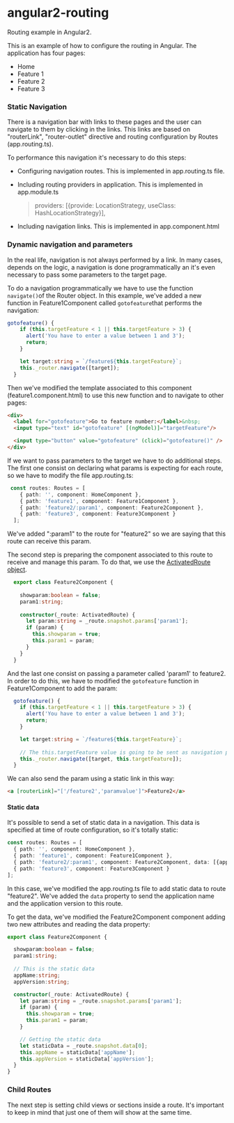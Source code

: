# angular2-routing
Routing example in Angular2. 

This is an example of how to configure the routing in Angular. The application has four pages:

* Home
* Feature 1
* Feature 2
* Feature 3


### Static Navigation

There is a navigation bar with links to these pages and the user can navigate to them by clicking in the links.
This links are based on "routerLink", "router-outlet" directive and routing configuration by Routes (app.routing.ts).

To performance this navigation it's necessary to do this steps:

* Configuring navigation routes.
  This is implemented in app.routing.ts file. 
  
* Including routing providers in application.
  This is implemented in app.module.ts
  
  > providers: [{provide: LocationStrategy, useClass: HashLocationStrategy}],
  
* Including navigation links.
  This is implemented in app.component.html


### Dynamic navigation and parameters
In the real life, navigation is not always performed by a link. In many cases, depends on the logic, a navigation is done programmatically an it's even necessary to pass some parameters to the target page.

To do a navigation programmatically we have to use the function ```navigate()```of the Router object. In this example, we've added a new function in Feature1Component called ```gotofeature```that performs the navigation:

```typescript
gotofeature() {
    if (this.targetFeature < 1 || this.targetFeature > 3) {
      alert('You have to enter a value between 1 and 3');
      return;
    }

    let target:string = `/feature${this.targetFeature}`;
    this._router.navigate([target]);
  }
```

Then we've modified the template associated to this component (feature1.component.html) to use this new function and to navigate to other pages:

```html
<div>
  <label for="gotofeature">Go to feature number:</label>&nbsp;
  <input type="text" id="gotofeature" [(ngModel)]="targetFeature"/>

  <input type="button" value="gotofeature" (click)="gotofeature()" />
</div>
```

If we want to pass parameters to the target we have to do additional steps. 
The first one consist on declaring what params is expecting for each route, so we have to modify the file app.routing.ts:

```typescript
 const routes: Routes = [
    { path: '', component: HomeComponent },
    { path: 'feature1', component: Feature1Component },
    { path: 'feature2/:param1', component: Feature2Component },
    { path: 'feature3', component: Feature3Component }
  ];
```

We've added ":param1" to the route for "feature2" so we are saying that this route can
receive this param.

The second step is preparing the component associated to this route to receive and manage this param. To do that, we use the [ActivatedRoute object](https://angular.io/docs/ts/latest/api/router/index/ActivatedRoute-interface.html#!#snapshot-anchor).

```typescript
  export class Feature2Component {
  
    showparam:boolean = false;
    param1:string;
  
    constructor(_route: ActivatedRoute) {
      let param:string = _route.snapshot.params['param1'];
      if (param) {
        this.showparam = true;
        this.param1 = param;
      }
    }
  }
```

And the last one consist on passing a parameter called 'param1' to feature2. In order to do this, we have to modified the  ```gotofeature``` function in Feature1Component to add the param:

```typescript
  gotofeature() {
    if (this.targetFeature < 1 || this.targetFeature > 3) {
      alert('You have to enter a value between 1 and 3');
      return;
    }

    let target:string = `/feature${this.targetFeature}`;
    
    // The this.targetFeature value is going to be sent as navigation param
    this._router.navigate([target, this.targetFeature]);
  }
```

We can also send the param using a static link in this way:
```html
<a [routerLink]="['/feature2','paramvalue']">Feature2</a>
```

#### Static data
It's possible to send a set of static data in a navigation. This data is specified at time of route configuration, so it's totally static:

```typescript
const routes: Routes = [
  { path: '', component: HomeComponent },
  { path: 'feature1', component: Feature1Component },
  { path: 'feature2/:param1', component: Feature2Component, data: [{appName: 'angular-routing', appVersion: '1.0.0'}]},
  { path: 'feature3', component: Feature3Component }
];
```

In this case, we've modified the app.routing.ts file to add static data to route "feature2". We've added the ```data``` property to send the application name and the application version to this route. 

To get the data, we've modified the Feature2Component component adding two new attributes and reading the data property:

```typescript
export class Feature2Component {

  showparam:boolean = false;
  param1:string;
  
  // This is the static data
  appName:string;
  appVersion:string;

  constructor(_route: ActivatedRoute) {
    let param:string = _route.snapshot.params['param1'];
    if (param) {
      this.showparam = true;
      this.param1 = param;
    }

    // Getting the static data
    let staticData = _route.snapshot.data[0];
    this.appName = staticData['appName'];
    this.appVersion = staticData['appVersion'];
  }
}
```

### Child Routes
The next step is setting child views or sections inside a route. It's important to keep in mind that just one of them 
will show at the same time. 
